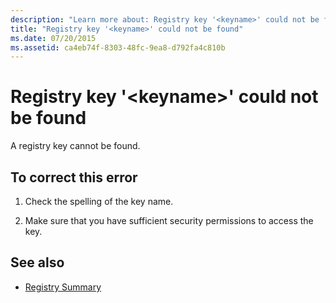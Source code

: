 ```yaml
---
description: "Learn more about: Registry key '<keyname>' could not be found"
title: "Registry key '<keyname>' could not be found"
ms.date: 07/20/2015
ms.assetid: ca4eb74f-8303-48fc-9ea8-d792fa4c810b
---
```

# Registry key '\<keyname>' could not be found

A registry key cannot be found.  
  
## To correct this error  
  
1. Check the spelling of the key name.  
  
2. Make sure that you have sufficient security permissions to access the key.  
  
## See also

- [Registry Summary](../language-reference/keywords/registry-summary.md)

